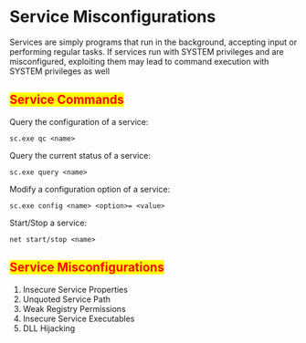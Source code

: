 # Service Misconfigurations

Services are simply programs that run in the background, accepting input or performing regular tasks. If services run with SYSTEM privileges and are misconfigured, exploiting them may lead to command execution with SYSTEM privileges as well

## <mark style="color:red;">Service Commands</mark>

Query the configuration of a service:

```
sc.exe qc <name>
```

Query the current status of a service:

```
sc.exe query <name>
```

Modify a configuration option of a service:

```
sc.exe config <name> <option>= <value>
```

​​Start/Stop a service:

```
net start/stop <name>
```

## <mark style="color:red;">Service Misconfigurations</mark>

1. Insecure Service Properties
2. Unquoted Service Path
3. Weak Registry Permissions
4. Insecure Service Executables
5. DLL Hijacking
